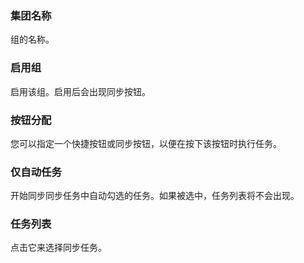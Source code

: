 ### 集团名称

组的名称。

### 启用组

启用该组。启用后会出现同步按钮。

### 按钮分配

您可以指定一个快捷按钮或同步按钮，以便在按下该按钮时执行任务。

### 仅自动任务

开始同步同步任务中自动勾选的任务。如果被选中，任务列表将不会出现。

### 任务列表

点击它来选择同步任务。